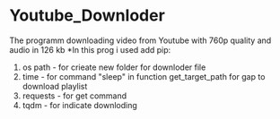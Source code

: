# Youtube_Downloder
The programm downloading video from Youtube with 760p quality and audio in 126 kb
*In this prog i used add pip:
1. os path - for crieate new folder for downloder file
2. time - for command "sleep" in function get_target_path for  gap to download playlist
3. requests - for get command 
4. tqdm - for indicate downloding
